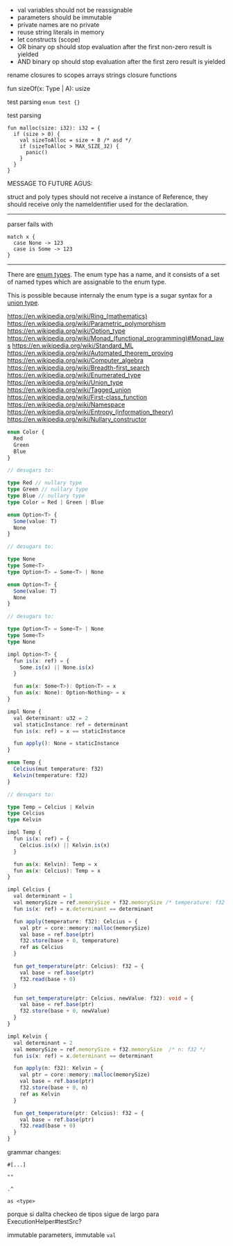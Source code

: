 - val variables should not be reassignable
- parameters should be immutable
- private names are no private
- reuse string literals in memory
- let constructs (scope)
- OR binary op should stop evaluation after the first non-zero result is yielded
- AND binary op should stop evaluation after the first zero result is yielded

rename closures to scopes
arrays
strings
closure functions

fun sizeOf(x: Type<A> | A): usize

test parsing `enum test {}`

test parsing

```lys
fun malloc(size: i32): i32 = {
  if (size > 0) {
    val sizeToAlloc = size + 8 /* asd */
    if (sizeToAlloc > MAX_SIZE_32) {
      panic()
    }
  }
}

```

MESSAGE TO FUTURE AGUS:

struct and poly types should not receive a instance of Reference, they should receive only the nameIdentifier used for the declaration.

---

parser fails with

```
match x {
  case None -> 123
  case is Some -> 123
}
```

---

There are [enum types](https://en.wikipedia.org/wiki/Enumerated_type). The enum type has a name, and it consists of a set of named types which are assignable to the enum type.

This is possible because internaly the enum type is a sugar syntax for a [union type](https://en.wikipedia.org/wiki/Tagged_union).

https://en.wikipedia.org/wiki/Ring_(mathematics)
https://en.wikipedia.org/wiki/Parametric_polymorphism
https://en.wikipedia.org/wiki/Option_type
https://en.wikipedia.org/wiki/Monad_(functional_programming)#Monad_laws
https://en.wikipedia.org/wiki/Standard_ML
https://en.wikipedia.org/wiki/Automated_theorem_proving
https://en.wikipedia.org/wiki/Computer_algebra
https://en.wikipedia.org/wiki/Breadth-first_search
https://en.wikipedia.org/wiki/Enumerated_type
https://en.wikipedia.org/wiki/Union_type
https://en.wikipedia.org/wiki/Tagged_union
https://en.wikipedia.org/wiki/First-class_function
https://en.wikipedia.org/wiki/Namespace
https://en.wikipedia.org/wiki/Entropy_(information_theory)
https://en.wikipedia.org/wiki/Nullary_constructor

```ts
enum Color {
  Red
  Green
  Blue
}

// desugars to:

type Red // nullary type
type Green // nullary type
type Blue // nullary type
type Color = Red | Green | Blue
```

```ts
enum Option<T> {
  Some(value: T)
  None
}

// desugars to:

type None
type Some<T>
type Option<T> = Some<T> | None
```

```ts
enum Option<T> {
  Some(value: T)
  None
}

// desugars to:

type Option<T> = Some<T> | None
type Some<T>
type None

impl Option<T> {
  fun is(x: ref) = {
    Some.is(x) || None.is(x)
  }

  fun as(x: Some<T>): Option<T> = x
  fun as(x: None): Option<Nothing> = x
}

impl None {
  val determinant: u32 = 2
  val staticInstance: ref = determinant
  fun is(x: ref) = x == staticInstance

  fun apply(): None = staticInstance
}


```

```ts
enum Temp {
  Celcius(mut temperature: f32)
  Kelvin(temperature: f32)
}

// desugars to:

type Temp = Celcius | Kelvin
type Celcius
type Kelvin

impl Temp {
  fun is(x: ref) = {
    Celcius.is(x) || Kelvin.is(x)
  }

  fun as(x: Kelvin): Temp = x
  fun as(x: Celcius): Temp = x
}

impl Celcius {
  val determinant = 1
  val memorySize = ref.memorySize + f32.memorySize /* temperature: f32 */
  fun is(x: ref) = x.determinant == determinant

  fun apply(temperature: f32): Celcius = {
    val ptr = core::memory::malloc(memorySize)
    val base = ref.base(ptr)
    f32.store(base + 0, temperature)
    ref as Celcius
  }

  fun get_temperature(ptr: Celcius): f32 = {
    val base = ref.base(ptr)
    f32.read(base + 0)
  }

  fun set_temperature(ptr: Celcius, newValue: f32): void = {
    val base = ref.base(ptr)
    f32.store(base + 0, newValue)
  }
}

impl Kelvin {
  val determinant = 2
  val memorySize = ref.memorySize + f32.memorySize  /* n: f32 */
  fun is(x: ref) = x.determinant == determinant

  fun apply(n: f32): Kelvin = {
    val ptr = core::memory::malloc(memorySize)
    val base = ref.base(ptr)
    f32.store(base + 0, n)
    ref as Kelvin
  }

  fun get_temperature(ptr: Celcius): f32 = {
    val base = ref.base(ptr)
    f32.read(base + 0)
  }
}
```

grammar changes:

```
#[...]

""

.^

as <type>
```

porque si dallta checkeo de tipos sigue de largo para ExecutionHelper#testSrc?

immutable parameters, immutable `val`
